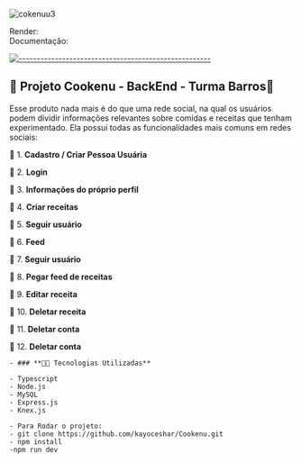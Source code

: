 ![cokenuu3](https://user-images.githubusercontent.com/102332717/220787670-df6c58d1-c8a5-4b35-a5d6-536805a06ef4.png)

Render:
<br/>
Documentação:

  [![-----------------------------------------------------](https://raw.githubusercontent.com/andreasbm/readme/master/assets/lines/colored.png)](#table-of-contents)

## 🧩 Projeto Cookenu - BackEnd - Turma Barros🥄

Esse produto nada mais é do que uma rede social, na qual os usuários podem dividir informações relevantes sobre comidas e receitas que tenham experimentado. Ela possui todas as funcionalidades mais comuns em redes sociais:

🥄 1. **Cadastro / Criar Pessoa Usuária**  
    
🥄 2. **Login**
        
🥄 3. **Informações do próprio perfil**
    
🥄 4. **Criar receitas**
    
🥄 5. **Seguir usuário**
    
🥄 6. **Feed**

🥄 7. **Seguir usuário**
 
🥄 8. **Pegar feed de receitas**
  
🥄 9. **Editar receita**
  
🥄 10. **Deletar receita**

🥄 11. **Deletar conta**
 
🥄 12. **Deletar conta**
 

    
    - ### **👨‍💻 Tecnologias Utilizadas**
    	
	- Typescript
	- Node.js
	- MySQL
	- Express.js
	- Knex.js
	
	- Para Rodar o projeto:
	- git clone https://github.com/kayoceshar/Cookenu.git
	- npm install
	-npm run dev
    
